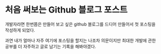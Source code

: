 # 처음 써보는 Github 블로그 포스트

개발자라면 한번쯤은 만들어 보고 싶은 github 블로그를 드디어 만들어서 첫 포스팅을 작성하게 되었다.

과연 내가 얼마나 자주 여기에 포스팅을 할지는 나조차 의문이지만
최대한 개발에 관한 공부를 더 자주하고 글로 남기는 기록을 해봐야겠다.
